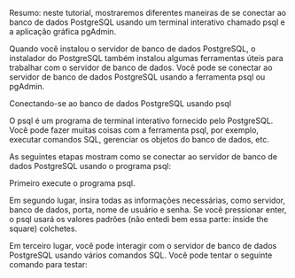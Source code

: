 Resumo: neste tutorial, mostraremos diferentes maneiras de se conectar ao banco de dados PostgreSQL usando um terminal interativo chamado psql e a aplicação gráfica pgAdmin.

Quando você instalou o servidor de banco de dados PostgreSQL, o instalador do PostgreSQL também instalou algumas ferramentas úteis para trabalhar com o servidor de banco de dados. Você pode se conectar ao servidor de banco de dados PostgreSQL usando a ferramenta psql ou pgAdmin.


Conectando-se ao banco de dados PostgreSQL usando psql

O psql é um programa de terminal interativo fornecido pelo PostgreSQL. Você pode fazer muitas coisas com a ferramenta psql, por exemplo, executar comandos SQL, gerenciar os objetos do banco de dados, etc.

As seguintes etapas mostram como se conectar ao servidor de banco de dados PostgreSQL usando o programa psql:

Primeiro execute o programa psql.

Em segundo lugar, insira todas as informações necessárias, como servidor, banco de dados, porta, nome de usuário e senha. Se você pressionar enter, o psql usará os valores padrões (não entedi bem essa parte: inside the square) colchetes.

Em terceiro lugar, você pode interagir com o servidor de banco de dados PostgreSQL usando vários comandos SQL. Você pode tentar o seguinte comando para testar: